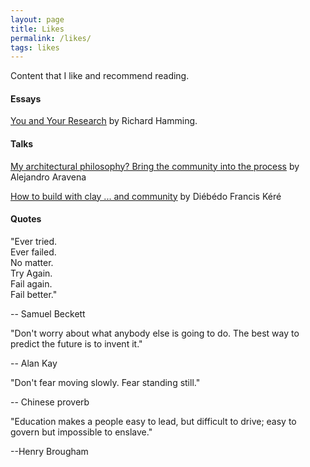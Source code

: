 ```yaml
---
layout: page
title: Likes
permalink: /likes/
tags: likes
---
```

Content that I like and recommend reading.

#### Essays

[You and Your Research](http://www.cs.virginia.edu/~robins/YouAndYourResearch.html) by Richard Hamming.


#### Talks
[My architectural philosophy? Bring the community into the process](https://www.ted.com/talks/alejandro_aravena_my_architectural_philosophy_bring_the_community_into_the_process/transcript#t-720124) by Alejandro Aravena

[How to build with clay ... and community](https://www.ted.com/talks/diebedo_francis_kere_how_to_build_with_clay_and_community) by Diébédo Francis Kéré

#### Quotes
"Ever tried.<br>
Ever failed.<br>
No matter.<br>
Try Again.<br>
Fail again.<br>
Fail better."

-- Samuel Beckett

"Don't worry about what anybody else is going to do. The best way to predict the future is to invent it."

-- Alan Kay

"Don't fear moving slowly. Fear standing still."

-- Chinese proverb

"Education makes a people easy to lead, but difficult to drive; easy to govern but impossible to enslave."

--Henry Brougham

